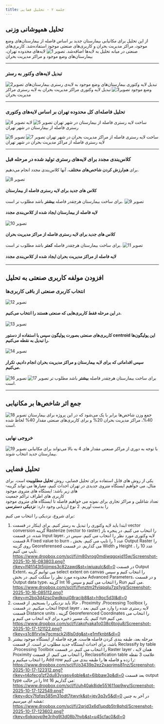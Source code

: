 ```yaml
---
title: جلسه ۲ - تحلیل فضایی
---
```


## تحلیل همپوشانی وزنی

از این تحلیل برای مکانیابی بیمارستان جدید بر اساس فاصله از بیمارستان‌های وضع موجود، مراکز مدیریت بحران و کاربری‌های صنعتی موجود استفاده‌شد. کاربری‌های صنعتی در میانه تحلیل به لایه‌ها اضافه‌شد.
![تصویر 1](https://www.dropbox.com/scl/fi/nphrbwm0846uwf0hmzrhe/1.png?rlkey=yvy0zp67sn6rw7s7ccoukvr53&st=3ugt66vw&dl=1)
 لایه‌های محدوده تهران، بیمارستان‌های وضع موجود و مراکز مدیریت بحران


----------


### تبدیل لایه‌های وکتور به رستر
![تصویر2 ](https://www.dropbox.com/scl/fi/tt50jq6w9jhd90l0ayet5/2.png?rlkey=yn2dhq94hy4ubbst000pkp2pf&st=ng9834t2&dl=1)
تبدیل لایه وکتوری بیمارستان‌های وضع موجود به لایه‌ی رستری بیمارستان‌های وضع موجود
![تصویر3 ](https://www.dropbox.com/scl/fi/enm9nbntx2zcl2eo18ilo/3.png?rlkey=y44rrg0mcuoimtmodhcet91m2&st=non5r3zf&dl=1)
تبدیل لایه وکتوری مراکز مدیریت بحران به لایه رستری مراکز مدیریت بحران


----------


### تحلیل فاصله‌ای کل محدوده تهران بر اساس لایه‌های وکتوری
![تصویر 4](https://www.dropbox.com/scl/fi/5rxoj4e825co0z2fb3tu4/4.png?rlkey=zzz3zbduvefku5bm5d650n7sc&st=fei6zeca&dl=1)
ساخت  لایه رستری فاصله از بیمارستان در شهر تهران
![تصویر 5](https://www.dropbox.com/scl/fi/tbwhtujzzgdut5q7ypybo/5.png?rlkey=3j3ritwzw00ohvt44nmpie0gj&st=w60z4ftg&dl=1)
لایه رستری  فاصله از بیمارستان در شهر تهران

![تصویر 6](https://www.dropbox.com/scl/fi/z87ius4avp0vmrrdjfc4e/6.png?rlkey=bq5mazv4g1i4v9lzyqcmm0dz5&st=ovubs3n5&dl=1)
ساخت  لایه رستری فاصله از  مراکز مدیریت بحران در شهر تهران
![تصویر 7](https://www.dropbox.com/scl/fi/zewuaukijhrs1jy3taddb/7.png?rlkey=vh9z4uaio79vugp3x45a1201z&st=jul4bh94&dl=1)
لایه رستری  فاصله از  مراکز مدیریت بحران در شهر تهران


----------


### کلاس‌بندی مجدد برای لایه‌های رستری تولید شده در مرحله قبل
برای **هم‌ارزش کردن شاخص‌های مختلف**، آنها کلاس‌بندی مجدد انجام می‌دهیم.

![تصویر 8](https://www.dropbox.com/scl/fi/zewuaukijhrs1jy3taddb/7.png?rlkey=vh9z4uaio79vugp3x45a1201z&st=8bwf6kgm&dl=1)

#### کلاس های جدید برای لایه رستری فاصله از بیمارستان
برای ساخت بیمارستان هرچقدر فاصله **بیشتر** باشد مطلوب تر است.
![تصویر 9](https://www.dropbox.com/scl/fi/897v4mc3s9k6p9t1g7ujd/9.png?rlkey=j7a5ipo9tb3pn9lr74v5cy7ee&st=do2uyp08&dl=1)
####  لایه فاصله از بیمارستان ایجاد شده از کلاس‌بندی مجدد

![تصویر 10](https://www.dropbox.com/scl/fi/ivdvlf8pwrjupvoaz9672/10.png?rlkey=193pwxqu647aeuelk75laiy02&st=pk5m10e1&dl=1)
####  کلاس های جدید برای لایه رستری فاصله از  مراکز مدیریت بحران
برای ساخت بیمارستان هرچقدر فاصله **کمتر** باشد مطلوب تر است.
![تصویر 11](https://www.dropbox.com/scl/fi/n15ombyb16rivkvq6ktcr/11.png?rlkey=5sbodvf90rhsaa4qv08xvk1m2&st=2e3kev8e&dl=1)
####  لایه فاصله از  مراکز مدیریت بحران ایجاد شده از کلاس‌بندی مجدد


----------

## افزودن مولفه کاربری صنعتی به تحلیل

### انتخاب کاربری صنعتی از باقی کاربری‌ها
![تصویر 12](https://www.dropbox.com/scl/fi/4xqpzw2w8ntwmehq1rv0f/12.png?rlkey=tnsqh5god0quebtk63xrn567c&st=zbvzgxda&dl=1)
 #### در این مرحله فقط کاربری‌هایی که صنعتی هستند را انتخاب می‌کنیم.
![تصویر 13](https://www.dropbox.com/scl/fi/gfp6gbbpsc4cefkfza8cp/13.png?rlkey=bp0sjpudj2lma2zgqux1qblmy&st=qav1qz39&dl=1)
####  کاربری‌های صنعتی بصورت پولیگون سپس با استفاده از دستور centroid این پولیگون‌ها را تبدیل به نقطه می‌کنیم.
![تصویر 14](https://www.dropbox.com/scl/fi/g23m6t0y32mh8fq3nbxtu/14.png?rlkey=kcqj8mj06lgrbez5i2s5xkgm8&st=oqzqda3q&dl=1)
####  سپس اقداماتی که برای لایه بیمارستان و مراکز مدیریت بحران انجام دادیم، تکرار می‌کنیم.
![تصویر 16](https://www.dropbox.com/scl/fi/z5wrxpqwhfllh183kxwiz/16.png?rlkey=t7wcvxkb4pdkkq5g46z4ejexe&st=ng9jvyus&dl=1)
![تصویر 17](https://www.dropbox.com/scl/fi/z8us3uhnzogdnlwv5u97h/17.png?rlkey=whfohqo4d0qgnlr5exoe3t885&st=vdb37cyk&dl=1)
برای ساخت بیمارستان هرچقدر فاصله **بیشتر** باشد مطلوب تر است.


----------


## جمع اثر شاخص‌ها بر مکانیابی
![تصویر 18](https://www.dropbox.com/scl/fi/lhd9ypjrj2ad7hh0rbyp8/18.png?rlkey=9tpq8bm9nd2fqc1hezhkpg9fg&st=lqb7s9om&dl=1)
جمع وزن شاخص‌ها برابر با یک می‌شود که در این پروژه برای بیمارستان 40%، مراکز مدیریت بحران 20% و برای کاربری‌های صنعتی مقدار 40% لخاظ شده است.

### خروجی نهایی
![تصویر 19](https://www.dropbox.com/scl/fi/lt8kugb5614nhkjt7jaoa/19.png?rlkey=5y0m4f0qeti8nwtvjvt2jg1tm&st=epftkxj2&dl=1)
با توجه به دوری از مراکز صنعتی مقدار های 4 به بالا می‌تواند برای مکانیابی بیمارستان جدید انتخاب شوند.

## تحلیل فضایی
یکی از روش­ های قابل استفاده برای تحلیل فضایی، روش **تحلیل مطلوبیت** است. 
برای مثال، می خواهیم ایستگاه متروی جدیدی در تهران احداث کنیم، معیارها می تواند گزینه­ های زیر باشد:
ایستگاه­ های متروی موجود  
کاربری­ های اطراف
تراکم جمعیت  
تعداد شاغلین و مراکز تجاری
برای نمونه می خواهیم فاصله تا ایستگاه های متروی موجود را بدست آوریم. 2 نوع ارزیابی وجود دارد:
**نزدیکی**
**دسترسی**

برای شروع، نزدیکی را انتخاب می کنیم:
1. ابتدا باید لایه وکتوری را تبدیل به رستر کنیم. برای اینکار در قسمت vector conversion گزینه Rasterize (vector to raster) را انتخاب می کنیم. در پنجره باز شده، در قسمت Input layer، لایه وکتوری مورد نظر را انتخاب می کنیم. سپس در قسمت A Fixed value to burn ، عدد 1 را تایپ می کنیم. بخش Output Raster را روی گزینه Georeferensed می گذاریم. در قسمت Width و Height ، عدد 10 را تایپ می کنیم. 
https://www.dropbox.com/scl/fi/m80vrog0mdiwqgoxjd15w/Screenshot-2025-10-16-083803.png?rlkey=lf4fi143t5ijjjmps3c82zawd&st=iwiuaulc&dl=0
در قسمت Output Extent، می توانیم گزینه select extent on canvas را انتخاب کنیم و سپس محدوده مورد نظر را سلکت کنیم. در بخش Advanced Parameters، و در قسمت Output data type، گزینه Int 16 را انتخاب می کنیم و سپس Run می کنیم.
https://www.dropbox.com/scl/fi/fvnztm2fviqpqlu7zq1yg/Screenshot-2025-10-16-085112.png?rlkey=m2bq3d4zsc0wdkoui08racjb8&st=h9oc5d3l&dl=0
2. حالا باید نزدیکی را بسنجیم. از قسمت ،  Proximity ،Processing Toolbox را انتخاب میکنیم. در قسمت Input layer ، لایه رستری شده را وارد می کنیم. بعد قسمت Distance units ، گزینه Georeferenced Coordinates را انتخاب می کنیم. یک مسیر ذخیره برای لایه انتخاب می کنیم و run می کنیم. 
https://www.dropbox.com/scl/fi/akofyaka1o038c6tojju8/Screenshot-2025-10-17-121122.png?rlkey=s1c8firvlw7gcmsck2j8ls0dg&st=e1mfknbt&dl=0
3. مرحله بعد، طبقه بندی کردن فاصله هاست. هرچه فاصله از ایستگاه موجود بیشتر باشد، برای احداث ایستگاه جدید مطلوب تر است. از قسمت Reclassify by table ،Processing Toolbox  را انتخاب می کنیم. در قسمت Raster layer ، همان لایه Proximity  را انتخاب می کنیم. از قسمت Reclassification table علامت 3 نقطه را انتخاب میکنیم و Add row را زده و فاصله ها را طبقه بندی می کنیم:
https://www.dropbox.com/scl/fi/o3439p2ez2xaorjms81nz/Screenshot-2025-10-17-122312.png?rlkey=t4pfecg1zf2du83yvasy4qble&st=6lbbaw3p&dl=0
بعد قسمت output type  را در حالت Int 16 می گذاریم:
https://www.dropbox.com/scl/fi/uh40ak8ide551611qp9wy/Screenshot-2025-10-17-122549.png?rlkey=dcv7fqfqs585m31pdt7jtwvrk&st=jev3q3v5&dl=0
در آخر به چنین نقشه ای میرسیم:
https://www.dropbox.com/scl/fi/2qrjd3x6d1updb5tr8qhd/Screenshot-2025-10-17-123602.png?rlkey=6xkqovp9e3rihg9l3d08b7hyb&st=u45cfac0&dl=0

